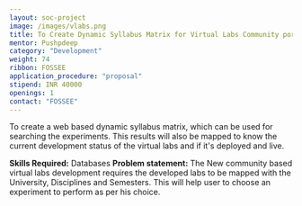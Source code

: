 ```yaml
---
layout: soc-project
image: /images/vlabs.png
title: To Create Dynamic Syllabus Matrix for Virtual Labs Community portal
mentor: Pushpdeep
category: "Development"
weight: 74
ribbon: FOSSEE
application_procedure: "proposal"
stipend: INR 40000
openings: 1
contact: "FOSSEE"
---
```


To create a web based dynamic syllabus matrix, which can be used for searching the experiments. This results will also be mapped to know the current development status of the virtual labs and if it's deployed and live.

<!--break-->

**Skills Required:** Databases
**Problem statement:** The New community based virtual labs development requires the developed labs to be mapped with the University, Disciplines and Semesters. This will help user to choose an experiment to perform as per his choice.